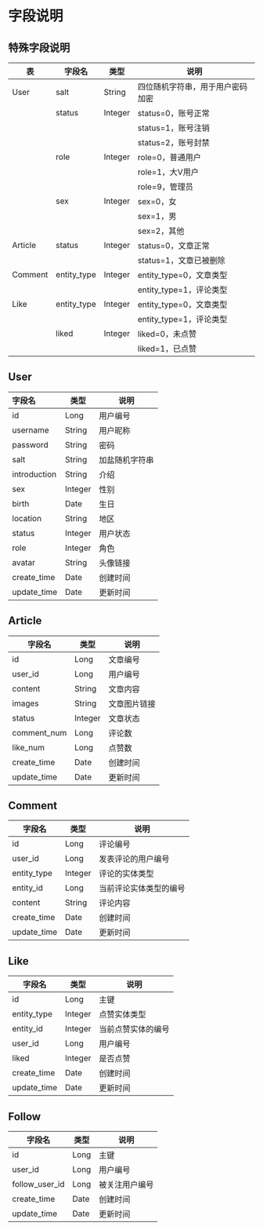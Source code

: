 # 字段说明

## 特殊字段说明

| 表 | 字段名    | 类型                             |  说明    |
| ------ | ------- | -------------------------------- | ---- |
| User | salt | String | 四位随机字符串，用于用户密码加密 |
|  | status | Integer | status=0，账号正常 |
|        |         |                                  | status=1，账号注销 |
| | | | status=2，账号封禁 |
|        | role | Integer | role=0，普通用户 |
| |  |  | role=1，大V用户 |
| |  |  | role=9，管理员 |
| | sex | Integer | sex=0，女 |
| |  |  | sex=1，男 |
| |  |  | sex=2，其他 |
| Article | status | Integer | status=0，文章正常 |
|  |  |  | status=1，文章已被删除 |
| Comment | entity_type | Integer | entity_type=0，文章类型 |
|  |  |  | entity_type=1，评论类型 |
| Like | entity_type | Integer | entity_type=0，文章类型 |
|  |  |  | entity_type=1，评论类型 |
|  | liked | Integer | liked=0，未点赞 |
|  |  |  | liked=1，已点赞 |

## User

| 字段名 | 类型 | 说明 |
| :---- | ---- | ---- |
| id | Long | 用户编号 |
| username | String | 用户昵称 |
| password | String | 密码 |
| salt | String | 加盐随机字符串 |
| introduction | String | 介绍 |
| sex | Integer | 性别 |
| birth | Date | 生日 |
| location | String | 地区 |
| status | Integer | 用户状态 |
| role | Integer | 角色 |
| avatar | String | 头像链接 |
| create_time | Date | 创建时间 |
| update_time | Date | 更新时间 |

## Article

| 字段名      | 类型    | 说明     |
| ---- | ------- | -------- |
| id          | Long    | 文章编号 |
| user_id     | Long    | 用户编号 |
| content     | String  | 文章内容 |
| images | String | 文章图片链接 |
| status      | Integer | 文章状态 |
| comment_num | Long    | 评论数   |
| like_num | Long | 点赞数 |
| create_time | Date    | 创建时间 |
| update_time | Date    | 更新时间 |

## Comment

| 字段名 | 类型 | 说明 |
| ---- | ---- | ---- |
| id | Long | 评论编号 |
| user_id | Long | 发表评论的用户编号 |
| entity_type | Integer | 评论的实体类型 |
| entity_id | Long | 当前评论实体类型的编号 |
| content | String | 评论内容 |
| create_time | Date | 创建时间 |
| update_time | Date | 更新时间 |

## Like

| 字段名      | 类型    | 说明               |
| ----------- | ------- | ------------------ |
| id          | Long    | 主键               |
| entity_type | Integer | 点赞实体类型       |
| entity_id   | Integer | 当前点赞实体的编号 |
| user_id     | Long    | 用户编号           |
| liked       | Integer | 是否点赞           |
| create_time | Date    | 创建时间           |
| update_time | Date    | 更新时间           |

## Follow

| 字段名         | 类型 | 说明           |
| -------------- | ---- | -------------- |
| id             | Long | 主键           |
| user_id        | Long | 用户编号       |
| follow_user_id | Long | 被关注用户编号 |
| create_time    | Date | 创建时间       |
| update_time    | Date | 更新时间       |

